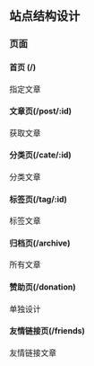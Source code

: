## 站点结构设计

### 页面
#### 首页 (/)
指定文章

#### 文章页(/post/:id)
获取文章

#### 分类页(/cate/:id)
分类文章

#### 标签页(/tag/:id)
标签文章

#### 归档页(/archive)
所有文章

#### 赞助页(/donation)
单独设计

#### 友情链接页(/friends)
友情链接文章